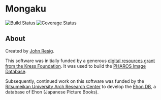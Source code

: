 # Mongaku

[![Build Status](https://travis-ci.org/mongaku/mongaku.svg?branch=master)](https://travis-ci.org/mongaku/mongaku) [![Coverage Status](https://coveralls.io/repos/github/mongaku/mongaku/badge.svg?branch=master)](https://coveralls.io/github/mongaku/mongaku?branch=master)

## About

Created by [John Resig](http://ejohn.org/).

This software was initially funded by a generous [digital resources grant from the Kress Foundation](http://www.kressfoundation.org/grants/default.aspx?id=150). It was used to build the [PHAROS Image Database](https://github.com/jeresig/pharos-images).

Subsequently, continued work on this software was funded by the [Ritsumeikan University Arch Research Center](https://www.arc.ritsumei.ac.jp/en/index.html) to develop the [Ehon DB](https://ehon.dh-jac.net/), a database of Ehon (Japanese Picture Books).
